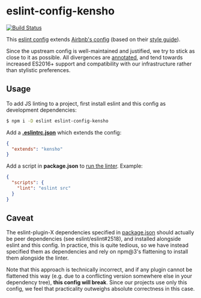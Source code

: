 # eslint-config-kensho

[![Build Status](https://travis-ci.org/kensho/eslint-config-kensho.svg?branch=master)](https://travis-ci.org/kensho/eslint-config-kensho)

This [eslint config](http://eslint.org/docs/developer-guide/shareable-configs) extends [Airbnb's config](https://github.com/airbnb/javascript/tree/master/packages/eslint-config-airbnb) (based on their [style guide](https://github.com/airbnb/javascript)).

Since the upstream config is well-maintained and justified, we try to stick as close to it as possible. All divergences are [annotated](index.js), and tend towards increased ES2016+ support and compatibility with our infrastructure rather than stylistic preferences.

## Usage

To add JS linting to a project, first install eslint and this config as development dependencies:

```sh
$ npm i -D eslint eslint-config-kensho
```

Add a [**.eslintrc.json**](http://eslint.org/docs/user-guide/configuring) which extends the config:

```json
{
  "extends": "kensho"
}
```

Add a script in **package.json** to [run the linter](http://eslint.org/docs/user-guide/command-line-interface). Example:

```json
{
  "scripts": {
    "lint": "eslint src"
  }
}
```

## Caveat

The eslint-plugin-X dependencies specified in [package.json](package.json) should actually be peer dependencies (see eslint/eslint#2518), and installed alongside eslint and this config. In practice, this is quite tedious, so we have instead specified them as dependencies and rely on npm@3's flattening to install them alongside the linter.

Note that this approach is technically incorrect, and if any plugin cannot be flattened this way (e.g. due to a conflicting version somewhere else in your dependency tree), **this config will break**. Since our projects use only this config, we feel that practicality outweighs absolute correctness in this case.
